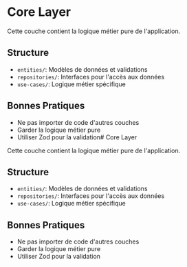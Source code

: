 # Core Layer

Cette couche contient la logique métier pure de l'application.

## Structure

- `entities/`: Modèles de données et validations
- `repositories/`: Interfaces pour l'accès aux données
- `use-cases/`: Logique métier spécifique

## Bonnes Pratiques

- Ne pas importer de code d'autres couches
- Garder la logique métier pure
- Utiliser Zod pour la validation# Core Layer

Cette couche contient la logique métier pure de l'application.

## Structure

- `entities/`: Modèles de données et validations
- `repositories/`: Interfaces pour l'accès aux données
- `use-cases/`: Logique métier spécifique

## Bonnes Pratiques

- Ne pas importer de code d'autres couches
- Garder la logique métier pure
- Utiliser Zod pour la validation